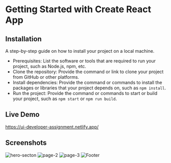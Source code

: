 # Getting Started with Create React App



## Installation
A step-by-step guide on how to install your project on a local machine.

- Prerequisites: List the software or tools that are required to run your project, such as Node.js, npm, etc.
- Clone the repository: Provide the command or link to clone your project from GitHub or other platforms.
- Install dependencies: Provide the command or commands to install the packages or libraries that your project depends on, such as `npm install`.
- Run the project: Provide the command or commands to start or build your project, such as `npm start` or `npm run build`.

## Live Demo
https://ui-developer-assignment.netlify.app/

## Screenshots

![hero-secton](https://github.com/BasilVj/ui-developer-assignment/assets/118878567/285b675d-d05e-40bc-94e8-678b44ef0851)
![page-2](https://github.com/BasilVj/ui-developer-assignment/assets/118878567/422ad98d-884e-414c-8c83-527197625447)
![page-3](https://github.com/BasilVj/ui-developer-assignment/assets/118878567/d6fe0581-dc67-4a65-85ee-7c894ce3fcd7)
![Footer](https://github.com/BasilVj/ui-developer-assignment/assets/118878567/6d017060-0934-48ce-963b-a43a692caea8)
